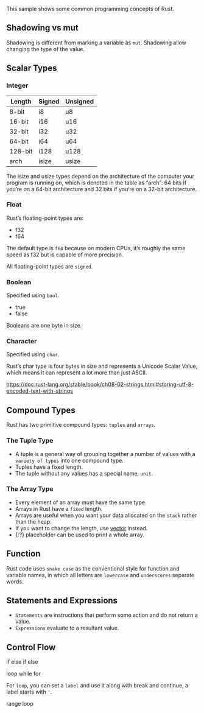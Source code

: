 This sample shows some common programming concepts of Rust.

## Shadowing vs mut

Shadowing is different from marking a variable as `mut`. Shadowing allow changing the type of the value.

## Scalar Types

### Integer

| Length    |  Signed   | Unsigned   |
| --------- | --------- | ---------- |
| 8-bit     | i8        | u8         |
| 16-bit    | i16       | u16        |
| 32-bit    | i32       | u32        |
| 64-bit    | i64       | u64        |
| 128-bit   | i128      | u128       |
| arch      | isize     | usize      |

The isize and usize types depend on the architecture of the computer your program is running on, which is denoted in the table as “arch”: 64 bits if you’re on a 64-bit architecture and 32 bits if you’re on a 32-bit architecture.

### Float  

Rust’s floating-point types are:
- f32  
- f64  

The default type is `f64` because on modern CPUs, it’s roughly the same speed as f32 but is capable of more precision. 

All floating-point types are `signed`.

### Boolean

Specified using `bool`.
- true
- false

Booleans are one byte in size.

### Character

Specified using `char`.

Rust’s char type is four bytes in size and represents a Unicode Scalar Value, which means it can represent a lot more than just ASCII.

https://doc.rust-lang.org/stable/book/ch08-02-strings.html#storing-utf-8-encoded-text-with-strings

## Compound Types

Rust has two primitive compound types: `tuples` and `arrays`.

### The Tuple Type

- A tuple is a general way of grouping together a number of values with a `variety of types` into one compound type. 
- Tuples have a fixed length.
- The tuple without any values has a special name, `unit`. 


### The Array Type

- Every element of an array must have the same type.
- Arrays in Rust have a `fixed` length.
- Arrays are useful when you want your data allocated on the `stack` rather than the heap.
- If you want to change the length, use [vector](https://doc.rust-lang.org/stable/std/vec/struct.Vec.html) instead.
- {:?} placeholder can be used to print a whole array.

## Function

Rust code uses `snake case` as the conventional style for function and variable names, in which all letters are `lowercase` and `underscores` separate words.

## Statements and Expressions

- `Statements` are instructions that perform some action and do not return a value.
- `Expressions` evaluate to a resultant value.

## Control Flow

if else if else

loop while for

For `loop`, you can set a `label` and use it along with break and continue, a label starts with `'`.

range loop